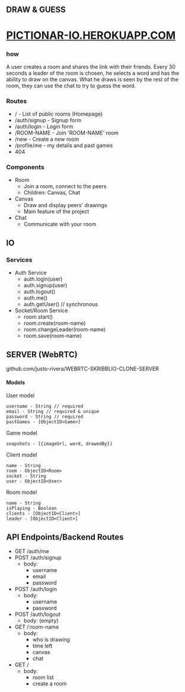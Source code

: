 ## DRAW & GUESS

# [PICTIONAR-IO.HEROKUAPP.COM](PICTIONAR-IO.HEROKUAPP.COM)



### how

A user creates a room and shares the link with their friends. Every 30 seconds a leader of the room is chosen, he selects a word and has the ability to draw on the canvas. What he draws is seen by the rest of the room, they can use the chat to try to guess the word.


### Routes

- / - List of public rooms (Homepage)
- /auth/signup - Signup form
- /auth/login - Login form
- /ROOM-NAME - Join 'ROOM-NAME' room
- /new - Create a new room
- /profile/me - my details and past games
- 404

### Components

- Room 
    - Join a room, connect to the peers
    - Children: Canvas, Chat
- Canvas
    - Draw and display peers' drawings
    - Main feature of the project
- Chat
    - Communicate with your room

## IO


### Services

- Auth Service
  - auth.login(user)
  - auth.signup(user)
  - auth.logout()
  - auth.me()
  - auth.getUser() // synchronous
- Socket/Room Service
  - room.start()
  - room.create(room-name)
  - room.changeLeader(room-name)
  - room.save(room-name)

## SERVER (WebRTC)

github.com/justo-rivera/WEBRTC-SKRIBBLIO-CLONE-SERVER
  
  
  
  
#### Models

User model

```
username - String // required
email - String // required & unique
password - String // required
pastGames - [ObjectID<Game>]
```

Game model

```
snapshots - [{imageUrl, word, drawedBy}]
```

Client model

```
name - String
room - ObjectID<Room>
socket - String
user - ObjectID<User>
```

Room model

``` 
name - String
isPlaying - Boolean
clients - [ObjectID<Client>]
leader - [ObjectID<Client>]
```

## API Endpoints/Backend Routes

- GET /auth/me
- POST /auth/signup
  - body:
    - username
    - email
    - password
- POST /auth/login
  - body:
    - username
    - password
- POST /auth/logout
  - body: (empty)
- GET /:room-name
  - body:
    - who is drawing
    - time left
    - canvas
    - chat
- GET /
  - body:
    - room list
    - create a room

  


